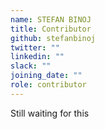 ```yaml
---
name: STEFAN BINOJ
title: Contributor
github: stefanbinoj
twitter: ""
linkedin: ""
slack: ""
joining_date: ""
role: contributor
---
```


Still waiting for this
